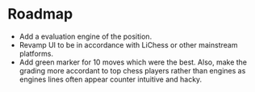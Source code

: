 # Roadmap

- Add a evaluation engine of the position.
- Revamp UI to be in accordance with LiChess or other mainstream platforms. 
- Add green marker for 10 moves which were the best. Also, make the grading more accordant to top chess players rather than engines as engines lines often appear counter intuitive and hacky.
